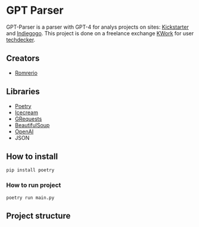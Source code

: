 # GPT Parser

GPT-Parser is a parser with GPT-4 for analys projects on sites: [Kickstarter](https://www.kickstarter.com/) and [Indiegogo](https://www.indiegogo.com/). This project is done on a freelance exchange [KWork](https://kwork.ru/) for user [techdecker](https://kwork.ru/user/techdecker).

## Creators

- [Romrerio](https://github.com/RomrerioPrevious)

## Libraries

- [Poetry](https://github.com/python-poetry/poetry)
- [Icecream](https://github.com/gruns/icecream)
- [GRequests](https://github.com/spyoungtech/grequests)
- [BeautifulSoup](https://github.com/expobrain/BeautifulSoup)
- [OpenAI](https://github.com/openai/openai-python)
- JSON

## How to install

```
pip install poetry
```

### How to run project

```
poetry run main.py
```

## Project structure
